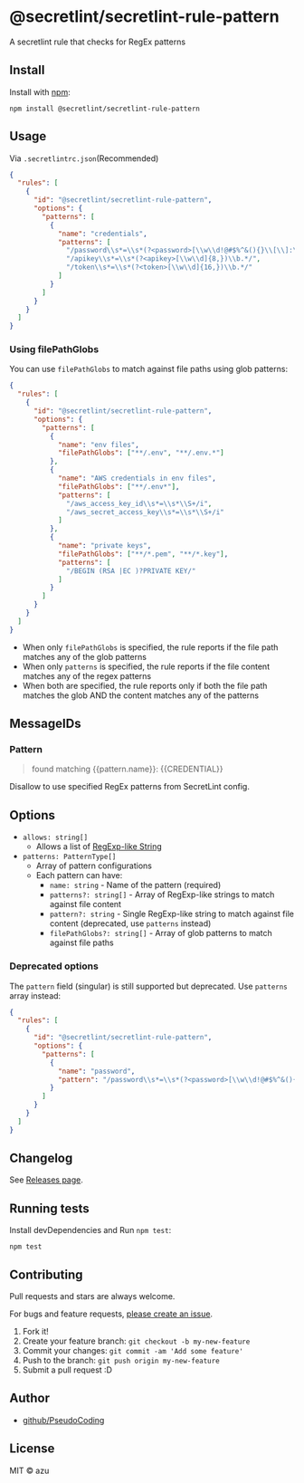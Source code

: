 # @secretlint/secretlint-rule-pattern

A secretlint rule that checks for RegEx patterns

## Install

Install with [npm](https://www.npmjs.com/):

    npm install @secretlint/secretlint-rule-pattern

## Usage

Via `.secretlintrc.json`(Recommended)

```json
{
  "rules": [
    {
      "id": "@secretlint/secretlint-rule-pattern",
      "options": {
        "patterns": [
          {
            "name": "credentials",
            "patterns": [
              "/password\\s*=\\s*(?<password>[\\w\\d!@#$%^&(){}\\[\\]:\";'<>,.?\/~`_+-=|]{1,256})\\b.*/",
              "/apikey\\s*=\\s*(?<apikey>[\\w\\d]{8,})\\b.*/",
              "/token\\s*=\\s*(?<token>[\\w\\d]{16,})\\b.*/"
            ]
          }
        ]
      }
    }
  ]
}

```

### Using filePathGlobs

You can use `filePathGlobs` to match against file paths using glob patterns:

```json
{
  "rules": [
    {
      "id": "@secretlint/secretlint-rule-pattern",
      "options": {
        "patterns": [
          {
            "name": "env files",
            "filePathGlobs": ["**/.env", "**/.env.*"]
          },
          {
            "name": "AWS credentials in env files",
            "filePathGlobs": ["**/.env*"],
            "patterns": [
              "/aws_access_key_id\\s*=\\s*\\S+/i",
              "/aws_secret_access_key\\s*=\\s*\\S+/i"
            ]
          },
          {
            "name": "private keys",
            "filePathGlobs": ["**/*.pem", "**/*.key"],
            "patterns": [
              "/BEGIN (RSA |EC )?PRIVATE KEY/"
            ]
          }
        ]
      }
    }
  ]
}
```

- When only `filePathGlobs` is specified, the rule reports if the file path matches any of the glob patterns
- When only `patterns` is specified, the rule reports if the file content matches any of the regex patterns
- When both are specified, the rule reports only if both the file path matches the glob AND the content matches any of the patterns

## MessageIDs

### Pattern
> found matching {{pattern.name}}: {{CREDENTIAL}}

Disallow to use specified RegEx patterns from SecretLint config.

## Options

- `allows: string[]`
    - Allows a list of [RegExp-like String](https://github.com/textlint/regexp-string-matcher#regexp-like-string)
- `patterns: PatternType[]`
    - Array of pattern configurations
    - Each pattern can have:
        - `name: string` - Name of the pattern (required)
        - `patterns?: string[]` - Array of RegExp-like strings to match against file content
        - `pattern?: string` - Single RegExp-like string to match against file content (deprecated, use `patterns` instead)
        - `filePathGlobs?: string[]` - Array of glob patterns to match against file paths

### Deprecated options

The `pattern` field (singular) is still supported but deprecated. Use `patterns` array instead:

```json
{
  "rules": [
    {
      "id": "@secretlint/secretlint-rule-pattern",
      "options": {
        "patterns": [
          {
            "name": "password",
            "pattern": "/password\\s*=\\s*(?<password>[\\w\\d!@#$%^&(){}\\[\\]:\";'<>,.?\/~`_+-=|]{1,256})\\b.*/"
          }
        ]
      }
    }
  ]
}
```

## Changelog

See [Releases page](https://github.com/secretlint/secretlint/releases).

## Running tests

Install devDependencies and Run `npm test`:

    npm test

## Contributing

Pull requests and stars are always welcome.

For bugs and feature requests, [please create an issue](https://github.com/secretlint/secretlint/issues).

1. Fork it!
2. Create your feature branch: `git checkout -b my-new-feature`
3. Commit your changes: `git commit -am 'Add some feature'`
4. Push to the branch: `git push origin my-new-feature`
5. Submit a pull request :D

## Author

- [github/PseudoCoding](https://github.com/PseudoCoding)

## License

MIT © azu
